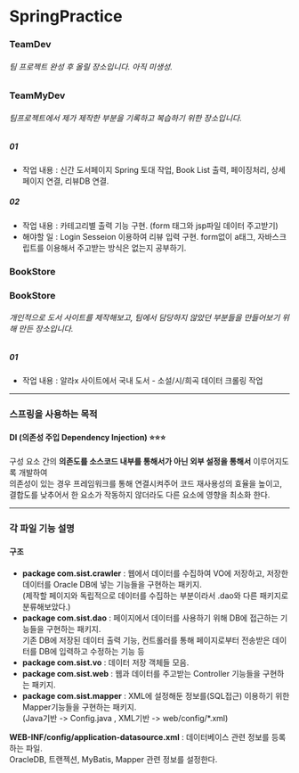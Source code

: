 # SpringPractice
### TeamDev 
###### 팀 프로젝트 완성 후 올릴 장소입니다. 아직 미생성. <br>

### TeamMyDev
###### 팀프로젝트에서 제가 제작한 부분을 기록하고 복습하기 위한 장소입니다.
##### 01
- 작업 내용 : 신간 도서페이지 Spring 토대 작업, Book List 출력, 페이징처리, 상세페이지 연결, 리뷰DB 연결.
##### 02
- 작업 내용 : 카테고리별 출력 기능 구현. (form 태그와 jsp파일 데이터 주고받기) 
- 해야할 일 : Login Sesseion 이용하여 리뷰 입력 구현. form없이 a태그, 자바스크립트를 이용해서 주고받는 방식은 없는지 공부하기.
### BookStore
### BookStore
###### 개인적으로 도서 사이트를 제작해보고, 팀에서 담당하지 않았던 부분들을 만들어보기 위해 만든 장소입니다. 
##### 01 
- 작업 내용 : 알라x 사이트에서 국내 도서 - 소설/시/희곡 데이터 크롤링 작업

---

### 스프링을 사용하는 목적
#### DI (의존성 주입 Dependency Injection) ⭐⭐⭐ 
구성 요소 간의 __의존도를 소스코드 내부를 통해서가 아닌 외부 설정을 통해서__ 이루어지도록 개발하여 <br>
의존성이 있는 경우 프레임워크를 통해 연결시켜주어 코드 재사용성의 효율을 높이고, <br>
결합도를 낮추어서 한 요소가 작동하지 않더라도 다른 요소에 영향을 최소화 한다. <br>


---

### 각 파일 기능 설명
#### 구조
- __package com.sist.crawler__ : 웹에서 데이터를 수집하여 VO에 저장하고, 저장한 데이터를 Oracle DB에 넣는 기능들을 구현하는 패키지. <br>
(제작할 페이지와 독립적으로 데이터를 수집하는 부분이라서 .dao와 다른 패키지로 분류해보았다.)<br>
- __package com.sist.dao__ : 페이지에서 데이터를 사용하기 위해 DB에 접근하는 기능들을 구현하는 패키지. <br>
기존 DB에 저장된 데이터 출력 기능, 컨트롤러를 통해 페이지로부터 전송받은 데이터를 DB에 입력하고 수정하는 기능 등 <br> 
- __package com.sist.vo__ : 데이터 저장 객체들 모음.
- __package com.sist.web__ : 웹과 데이터를 주고받는 Controller 기능들을 구현하는 패키지.
- __package com.sist.mapper__ : XML에 설정해둔 정보를(SQL접근) 이용하기 위한 Mapper기능들을 구현하는 패키지. <br>
(Java기반 -> Config.java , XML기반 -> web/config/*.xml)

__WEB-INF/config/application-datasource.xml__ : 데이터베이스 관련 정보를 등록하는 파일.  <br>
OracleDB, 트랜젝션, MyBatis, Mapper 관련 정보를 설정한다. 
